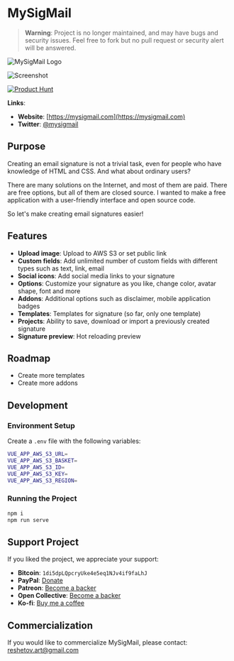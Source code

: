 # MySigMail

> **Warning**: Project is no longer maintained, and may have bugs and security issues. Feel free to fork but no pull request or security alert will be answered.

![MySigMail Logo](./logo.png)

![Screenshot](./screenshot.png)

[![Product Hunt](https://api.producthunt.com/widgets/embed-image/v1/top-post-badge.svg?post_id=142330&theme=dark&period=daily)](https://www.producthunt.com/posts/mysigmail-2)

**Links**:
- **Website**: [https://mysigmail.com](https://mysigmail.com)
- **Twitter**: [@mysigmail](https://twitter.com/mysigmail)

## Purpose

Creating an email signature is not a trivial task, even for people who have knowledge of HTML and CSS. And what about ordinary users?

There are many solutions on the Internet, and most of them are paid. There are free options, but all of them are closed source. I wanted to make a free application with a user-friendly interface and open source code.

So let's make creating email signatures easier!

## Features

- **Upload image**: Upload to AWS S3 or set public link
- **Custom fields**: Add unlimited number of custom fields with different types such as text, link, email
- **Social icons**: Add social media links to your signature
- **Options**: Customize your signature as you like, change color, avatar shape, font and more
- **Addons**: Additional options such as disclaimer, mobile application badges
- **Templates**: Templates for signature (so far, only one template)
- **Projects**: Ability to save, download or import a previously created signature
- **Signature preview**: Hot reloading preview

## Roadmap

- Create more templates
- Create more addons

## Development

### Environment Setup

Create a `.env` file with the following variables:

```bash
VUE_APP_AWS_S3_URL=
VUE_APP_AWS_S3_BASKET=
VUE_APP_AWS_S3_ID=
VUE_APP_AWS_S3_KEY=
VUE_APP_AWS_S3_REGION=
```

### Running the Project

```bash
npm i
npm run serve
```

## Support Project

If you liked the project, we appreciate your support:

- **Bitcoin**: `1di5dpLQpcryUke4e5eq1NJv4if9faLhJ`
- **PayPal**: [Donate](https://www.paypal.me/antonreshetov)
- **Patreon**: [Become a backer](https://www.patreon.com/antonreshetov)
- **Open Collective**: [Become a backer](https://opencollective.com/mysigmail)
- **Ko-fi**: [Buy me a coffee](https://ko-fi.com/antonreshetov)

## Commercialization

If you would like to commercialize MySigMail, please contact: reshetov.art@gmail.com 